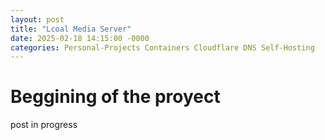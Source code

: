 ```yaml
---
layout: post
title: "Lcoal Media Server"
date: 2025-02-18 14:15:00 -0000
categories: Personal-Projects Containers Cloudflare DNS Self-Hosting
---
```


# Beggining of the proyect

post in progress